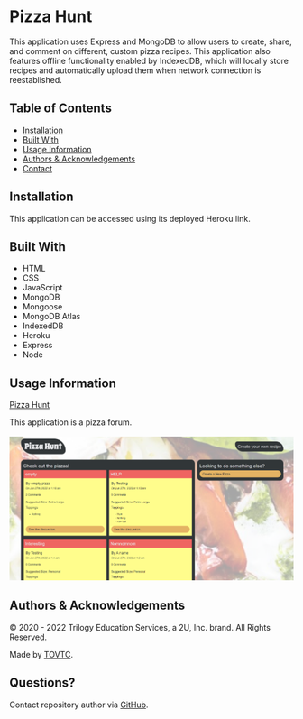 
  # Pizza Hunt
  
  This application uses Express and MongoDB to allow users to create, share, and comment on different, custom pizza recipes. This application also features offline functionality enabled by IndexedDB, which will locally store recipes and automatically upload them when network connection is reestablished.
  
  ## Table of Contents
  
  * [Installation](#installation)
  * [Built With](#built)
  * [Usage Information](#usage)
  * [Authors & Acknowledgements](#credits)
  * [Contact](#questions)

  ## Installation<a name="installation"></a>
  This application can be accessed using its deployed Heroku link.

  ## Built With<a name="built"></a>
  * HTML
  * CSS
  * JavaScript
  * MongoDB
  * Mongoose
  * MongoDB Atlas
  * IndexedDB
  * Heroku
  * Express
  * Node
  
  ## Usage Information<a name="usage"></a>
  [Pizza Hunt](https://vast-caverns-55476.herokuapp.com/)</br>
    
  This application is a pizza forum.</br>
  </br>![Pizza Hunt](./pizza-hunt.png "Pizza Hunt")</br>
    
  ## Authors & Acknowledgements<a name="credits"></a>
  
  © 2020 - 2022 Trilogy Education Services, a 2U, Inc. brand. All Rights Reserved.
  
  Made by [TOVTC](https://github.com/TOVTC).

  ## Questions?<a name="questions"></a>
  Contact repository author via [GitHub](https://github.com/TOVTC).</br>
    